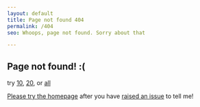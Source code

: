 ```yaml
---
layout: default
title: Page not found 404
permalink: /404
seo: Whoops, page not found. Sorry about that

---
```


## Page not found! :(

try [10](https://thechels.uk/work/10), [20](https://thechels.uk/work/20), or [all](https://thechels.uk/work/book)

[Please try the homepage](https://thechels.uk/) after you have [raised an issue](https://github.com/Mat-0/TheChels.uk/issues/new?assignees=&labels=&template=bug-report.md&title=404-page) to tell me!
